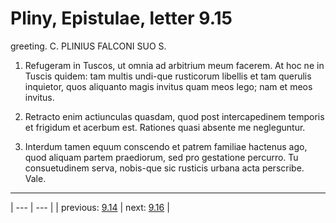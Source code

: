 # Pliny, Epistulae, letter 9.15

greeting. C. PLINIUS FALCONI SUO S.



1. Refugeram in Tuscos, ut omnia ad arbitrium meum facerem. At hoc ne in Tuscis quidem: tam multis undi-que rusticorum libellis et tam querulis inquietor, quos aliquanto magis invitus quam meos lego; nam et meos invitus.



2. Retracto enim actiunculas quasdam, quod post intercapedinem temporis et frigidum et acerbum est. Rationes quasi absente me negleguntur.



3. Interdum tamen equum conscendo et patrem familiae hactenus ago, quod aliquam partem praediorum, sed pro gestatione percurro. Tu consuetudinem serva, nobis-que sic rusticis urbana acta perscribe. Vale.



---

| --- | --- |
| previous: [9.14](../9.14/) | next: [9.16](../9.16/) |